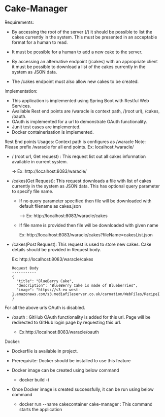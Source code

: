 # Cake-Manager
Requirements:
* By accessing the root of the server (/) it should be possible to list the cakes currently in the system. This must be presented in an acceptable format for a human to read.

* It must be possible for a human to add a new cake to the server.

* By accessing an alternative endpoint (/cakes) with an appropriate client it must be possible to download a list of
the cakes currently in the system as JSON data.

* The /cakes endpoint must also allow new cakes to be created.

Implementation:
* This application is implemented using Spring Boot with Restful Web Services.
* Available Rest end points are /waracle is context path, /(root url), /cakes, /oauth.
* OAuth is implemented for a url to demonstrate OAuth functionality.
* Junit test cases are implemented.
* Docker containerisation is implemented.

Rest End points Usages:
Context path is configures as /waracle
Note: Please prefix /waracle for all end points. Ex: localhost:<port>/waracle/<endpoints>

* / (root url, Get request) : This request list out all cakes information available in current system.
   
   -> Ex: http://localhost:8083/waracle/
* /cakes(Get Request): This request downloads a file with list of cakes currently in the system as JSON data. This has optional query parameter to specify file name.
    * If no query parameter specified then file will be downloaded with default filename as cakes.json
   
      --> Ex: http://localhost:8083/waracle/cakes
    * If file name is provided then file will be downloaded with given name
   
      Ex: http://localhost:8083/waracle/cakes?fileName=cakesList.json
* /cakes(Post Request): This request is used to store new cakes. Cake details should be provided in Request body.
   
    Ex: http://localhost:8083/waracle/cakes 
   
      Request Body
      -----------
      {
        "title": "BlueBerry Cake",
        "description": "BlueBerry Cake is made of Blueberries",
        "image": "https://s3-eu-west-1.amazonaws.com/s3.mediafileserver.co.uk/carnation/WebFiles/RecipeImages/lemoncheesecake_lg.jpg"
      }
      
For all the above urls OAuth is disabled.
* /oauth : GitHub OAuth functionality is added for this url. Page will be redirected to GitHub login page by requesting this url.
   
     * Ex:http://localhost:8083/waracle/oauth

   
 Docker:
   * Dockerfile is available in project.
   * Prerequisite: Docker should be installed to use this feature
   * Docker image can be created using below command
   
        * docker build -t <image-name> <dockerfile-location> 
   * Once Docker image is created successfully, it can be run using below command
   
        * docker run --name cakecontainer cake-manager : This command starts the application
